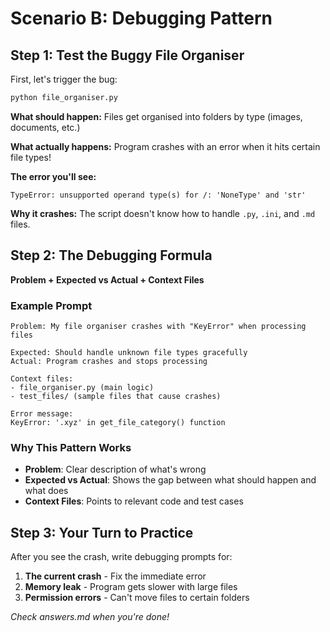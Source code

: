 # Scenario B: Debugging Pattern

## Step 1: Test the Buggy File Organiser

First, let's trigger the bug:

```bash
python file_organiser.py
```

**What should happen:** Files get organised into folders by type (images, documents, etc.)

**What actually happens:** Program crashes with an error when it hits certain file types!

**The error you'll see:**
```
TypeError: unsupported operand type(s) for /: 'NoneType' and 'str'
```

**Why it crashes:** The script doesn't know how to handle `.py`, `.ini`, and `.md` files.

## Step 2: The Debugging Formula
**Problem + Expected vs Actual + Context Files**

### Example Prompt
```
Problem: My file organiser crashes with "KeyError" when processing files

Expected: Should handle unknown file types gracefully
Actual: Program crashes and stops processing

Context files:
- file_organiser.py (main logic)
- test_files/ (sample files that cause crashes)

Error message:
KeyError: '.xyz' in get_file_category() function
```

### Why This Pattern Works
- **Problem**: Clear description of what's wrong
- **Expected vs Actual**: Shows the gap between what should happen and what does
- **Context Files**: Points to relevant code and test cases

## Step 3: Your Turn to Practice

After you see the crash, write debugging prompts for:

1. **The current crash** - Fix the immediate error
2. **Memory leak** - Program gets slower with large files
3. **Permission errors** - Can't move files to certain folders

*Check answers.md when you're done!* 